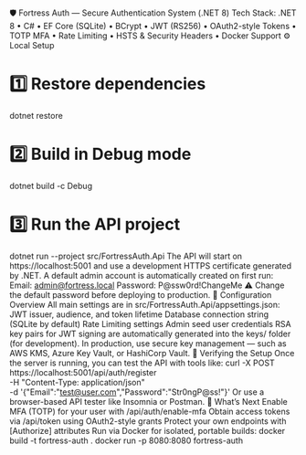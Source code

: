 🛡️ Fortress Auth — Secure Authentication System (.NET 8)
Tech Stack: .NET 8 • C# • EF Core (SQLite) • BCrypt • JWT (RS256) • OAuth2-style Tokens • TOTP MFA • Rate Limiting • HSTS & Security Headers • Docker Support
⚙️ Local Setup
# 1️⃣ Restore dependencies
dotnet restore

# 2️⃣ Build in Debug mode
dotnet build -c Debug

# 3️⃣ Run the API project
dotnet run --project src/FortressAuth.Api
The API will start on https://localhost:5001
and use a development HTTPS certificate generated by .NET.
A default admin account is automatically created on first run:
Email: admin@fortress.local
Password: P@ssw0rd!ChangeMe
⚠️ Change the default password before deploying to production.
🧰 Configuration Overview
All main settings are in src/FortressAuth.Api/appsettings.json:
JWT issuer, audience, and token lifetime
Database connection string (SQLite by default)
Rate Limiting settings
Admin seed user credentials
RSA key pairs for JWT signing are automatically generated into the keys/ folder (for development).
In production, use secure key management — such as AWS KMS, Azure Key Vault, or HashiCorp Vault.
🧪 Verifying the Setup
Once the server is running, you can test the API with tools like:
curl -X POST https://localhost:5001/api/auth/register \
  -H "Content-Type: application/json" \
  -d '{"Email":"test@user.com","Password":"Str0ngP@ss!"}'
Or use a browser-based API tester like Insomnia or Postman.
🧱 What’s Next
Enable MFA (TOTP) for your user with /api/auth/enable-mfa
Obtain access tokens via /api/token using OAuth2-style grants
Protect your own endpoints with [Authorize] attributes
Run via Docker for isolated, portable builds:
docker build -t fortress-auth .
docker run -p 8080:8080 fortress-auth
